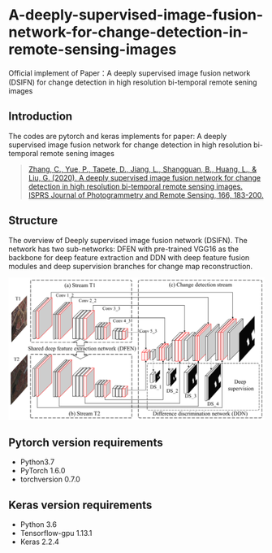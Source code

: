 # A-deeply-supervised-image-fusion-network-for-change-detection-in-remote-sensing-images
Official implement of Paper：A deeply supervised image fusion network (DSIFN) for change detection in high resolution bi-temporal remote sening images

## Introduction
The codes are pytorch and keras implements for paper: A deeply supervised image fusion network for change detection in high resolution bi-temporal remote sening images

> [Zhang, C., Yue, P., Tapete, D., Jiang, L., Shangguan, B., Huang, L., & Liu, G. (2020). A deeply supervised image fusion network for change detection in high resolution bi-temporal remote sensing images. ISPRS Journal of Photogrammetry and Remote Sensing, 166, 183-200.](https://www.sciencedirect.com/science/article/abs/pii/S0924271620301532)

## Structure

The overview of Deeply supervised image fusion network (DSIFN). The network has two sub-networks: DFEN with pre-trained VGG16 as the backbone for deep feature extraction and DDN with deep feature fusion modules and deep supervision branches for change map reconstruction.

![1](imgs/1.png)

## Pytorch version requirements
- Python3.7
- PyTorch 1.6.0
- torchversion 0.7.0 

## Keras version requirements
- Python 3.6
- Tensorflow-gpu 1.13.1
- Keras 2.2.4
